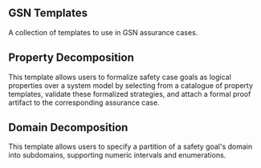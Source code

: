 ## GSN Templates

A collection of templates to use in GSN assurance cases.

## Property Decomposition

This template allows users to formalize safety case goals as logical properties over a system model by selecting from a catalogue of property templates, validate these formalized strategies, and attach a formal proof artifact to the corresponding assurance case.

## Domain Decomposition

This template allows users to specify a partition of a safety goal's domain into subdomains, supporting numeric intervals and enumerations.
